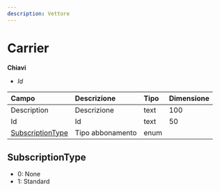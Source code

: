 ```yaml
---
description: Vettore
---
```


# Carrier

**Chiavi**

* _Id_

| Campo | Descrizione | Tipo | Dimensione |
| :--- | :--- | :--- | :--- |
| Description | Descrizione | text | 100 |
| Id | Id | text | 50 |
| [SubscriptionType](carrier.md#subscriptiontype) | Tipo abbonamento | enum |  |
## SubscriptionType

* 0: None
* 1: Standard


